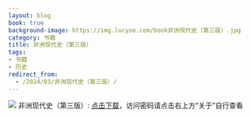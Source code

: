 ```yaml
---
layout: blog
book: true
background-image: https://img.locyoo.com/book非洲现代史（第三版）.jpg
category: 书籍
title: 非洲现代史（第三版）
tags:
- 书籍
- 历史
redirect_from:
  - /2024/03/非洲现代史（第三版）/
---
```

![](https://img.locyoo.com/book非洲现代史（第三版）.jpg)
非洲现代史（第三版）: <a name = "ref1" href="https://url18.ctfile.com/f/50983618-1363199087-236aaf?p=3619">点击下载</a>，访问密码请点击右上方“关于”自行查看